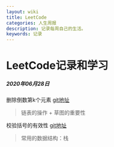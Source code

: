 ```yaml
---
layout: wiki
title: LeetCode
categories: 人生周报
description: 记录每周自己的生活。
keywords: 记录
---
```


# LeetCode记录和学习

##### 2020年06月28日 

删除倒数第k个元素 [git地址](https://github.com/AndiHappy/risk-google/blob/master/src/main/java/L19.java)

> 链表的操作 + 草图的重要性

校验括号的有效性 [git地址](https://github.com/AndiHappy/risk-google/blob/master/src/main/java/L20.java)

> 常用的数据结构：栈
